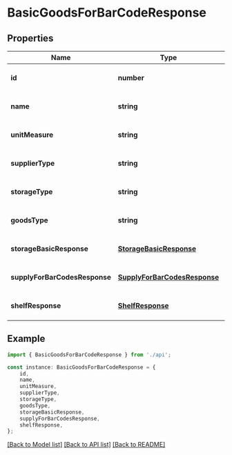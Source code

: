 # BasicGoodsForBarCodeResponse


## Properties

Name | Type | Description | Notes
------------ | ------------- | ------------- | -------------
**id** | **number** |  | [optional] [default to undefined]
**name** | **string** |  | [optional] [default to undefined]
**unitMeasure** | **string** |  | [optional] [default to undefined]
**supplierType** | **string** |  | [optional] [default to undefined]
**storageType** | **string** |  | [optional] [default to undefined]
**goodsType** | **string** |  | [optional] [default to undefined]
**storageBasicResponse** | [**StorageBasicResponse**](StorageBasicResponse.md) |  | [optional] [default to undefined]
**supplyForBarCodesResponse** | [**SupplyForBarCodesResponse**](SupplyForBarCodesResponse.md) |  | [optional] [default to undefined]
**shelfResponse** | [**ShelfResponse**](ShelfResponse.md) |  | [optional] [default to undefined]

## Example

```typescript
import { BasicGoodsForBarCodeResponse } from './api';

const instance: BasicGoodsForBarCodeResponse = {
    id,
    name,
    unitMeasure,
    supplierType,
    storageType,
    goodsType,
    storageBasicResponse,
    supplyForBarCodesResponse,
    shelfResponse,
};
```

[[Back to Model list]](../README.md#documentation-for-models) [[Back to API list]](../README.md#documentation-for-api-endpoints) [[Back to README]](../README.md)
